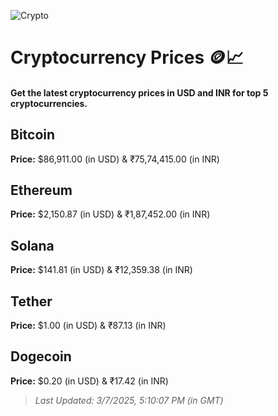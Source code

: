 
![Crypto](https://www.techguide.com.au/wp-content/uploads/2020/11/crypto3.jpeg)

# Cryptocurrency Prices 🪙📈

#### Get the latest cryptocurrency prices in USD and INR for top 5 cryptocurrencies.

## Bitcoin

**Price:** $86,911.00 (in USD) & ₹75,74,415.00 (in INR)

## Ethereum

**Price:** $2,150.87 (in USD) & ₹1,87,452.00 (in INR)

## Solana

**Price:** $141.81 (in USD) & ₹12,359.38 (in INR)

## Tether

**Price:** $1.00 (in USD) & ₹87.13 (in INR)

## Dogecoin

**Price:** $0.20 (in USD) & ₹17.42 (in INR)

> _Last Updated: 3/7/2025, 5:10:07 PM (in GMT)_
